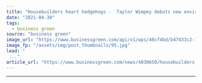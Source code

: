 ```yaml
---
title: "Housebuilders heart hedgehogs -  Taylor Wimpey debuts new environmental strategy, as industry publishes biodiversity guide"
date: "2021-04-30"
tags: 
  - business green
source: "business green"
image_url: "https://www.businessgreen.com/api/v1/wps/40cf4bd/b47433c2-1367-4068-a148-0644856157da/5/S067k-Biodiversity-Foundation-Report-News-article-image-1080-720px-1-002-185x114.jpg"
image_fp: "/assets/img/post_thumbnails/95.jpg"
lead: "
 ..."
article_url: "https://www.businessgreen.com/news/4030650/housebuilders-heart-hedgehogs-taylor-wimpey-debuts-environmental-strategy-industry-publishes-biodiversity-guide"
---
```


---
